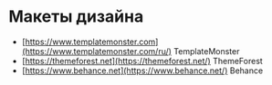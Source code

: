 # Макеты дизайна

- [https://www.templatemonster.com](https://www.templatemonster.com/ru/) TemplateMonster
- [https://themeforest.net](https://themeforest.net/) ThemeForest
- [https://www.behance.net](https://www.behance.net/) Behance


